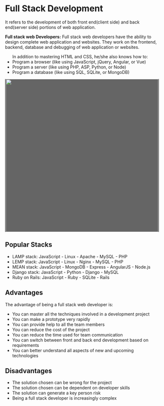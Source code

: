 # Full Stack Development
<p>It refers to the development of both front end(client side) and back end(server side) portions of web application.</p>
<p><b>Full stack web Developers:</b> Full stack web developers have the ability to design complete web application and websites. They work on the frontend, backend, database and debugging of web application or websites.</p>
<p>

<ul>
  In addition to mastering HTML and CSS, he/she also knows how to:
<li>Program a browser (like using JavaScript, jQuery, Angular, or Vue)</li>
<li>Program a server (like using PHP, ASP, Python, or Node)</li>
<li>Program a database (like using SQL, SQLite, or MongoDB)</li>
</ul>
</p>

<p align="center" style="BACKGROUND-COLOR: #656565;">
<img src="https://peerbits-wpengine.netdna-ssl.com/wp-content/uploads/2018/06/full-stack-development-main.jpg" height="500" >
  </p>
<p>
  <h2>Popular Stacks</h2>
  <ul>
<li>LAMP stack: JavaScript - Linux - Apache - MySQL - PHP</li>
<li>LEMP stack: JavaScript - Linux - Nginx - MySQL - PHP</li>
<li>MEAN stack: JavaScript - MongoDB - Express - AngularJS - Node.js </li>
<li>Django stack: JavaScript - Python - Django - MySQL</li>
<li>Ruby on Rails: JavaScript - Ruby - SQLite - Rails</li>
</ul>
</p>

<p>
  <h2>Advantages</h2>
  The advantage of being a full stack web developer is:
  <ul>
<li>You can master all the techniques involved in a development project</li>
<li>You can make a prototype very rapidly</li>
<li>You can provide help to all the team members</li>
<li>You can reduce the cost of the project</li>
<li>You can reduce the time used for team communication</li>
<li>You can switch between front and back end development based on requirements</li>
<li>You can better understand all aspects of new and upcoming technologies</li>
</ul>
</p>

<p>
  <h2>Disadvantages</h2>
  <ul>
<li>The solution chosen can be wrong for the project</li>
<li>The solution chosen can be dependent on developer skills</li>
<li>The solution can generate a key person risk</li>
<li>Being a full stack developer is increasingly complex</li>
</ul>
</p>
